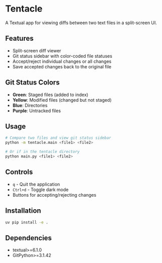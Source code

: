 # Tentacle

A Textual app for viewing diffs between two text files in a split-screen UI.

## Features

- Split-screen diff viewer
- Git status sidebar with color-coded file statuses
- Accept/reject individual changes or all changes
- Save accepted changes back to the original file

## Git Status Colors

- **Green**: Staged files (added to index)
- **Yellow**: Modified files (changed but not staged)
- **Blue**: Directories
- **Purple**: Untracked files

## Usage

```bash
# Compare two files and view git status sidebar
python -m tentacle.main <file1> <file2>

# Or if in the tentacle directory
python main.py <file1> <file2>
```

## Controls

- `q` - Quit the application
- `Ctrl+d` - Toggle dark mode
- Buttons for accepting/rejecting changes

## Installation

```bash
uv pip install -e .
```

## Dependencies

- textual>=6.1.0
- GitPython>=3.1.42

